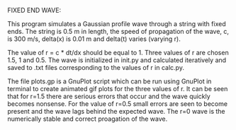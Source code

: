 FIXED END WAVE: 

 This program simulates a Gaussian profile wave through a string with fixed ends. The string is 0.5 m in length, the speed of propagation of the wave, c, is 300 m/s, delta(x) is 0.01 m and delta(t) varies (varying r). 

 The value of r = c * dt/dx should be equal to 1. Three values of r are chosen 1.5, 1 and 0.5. The wave is initialized in init.py and calculated iteratively and saved to .txt files corresponding to the values of r in calc.py. 

 The file plots.gp is a GnuPlot script which can be run using GnuPlot in terminal to create animated gif plots for the three values of r. It can be seen that for r=1.5 there are serious errors that occur and the wave quickly becomes nonsense. For the value of r=0.5 small errors are seen to become present and the wave lags behind the expected wave. The r=0 wave is the numerically stable and correct proagation of the wave.  